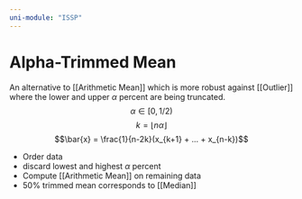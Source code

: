```yaml
---
uni-module: "ISSP"
---
```


# Alpha-Trimmed Mean

An alternative to [[Arithmetic Mean]] which is more robust against [[Outlier]] where the lower and upper $\alpha$ percent are being truncated.
$$\alpha\in[0,1/2)$$ $$k=\lfloor n\alpha \rfloor$$$$\bar{x} = \frac{1}{n-2k}(x_{k+1} + ... + x_{n-k})$$

- Order data
- discard lowest and highest $\alpha$ percent
- Compute [[Arithmetic Mean]] on remaining data
- 50% trimmed mean corresponds to [[Median]]
